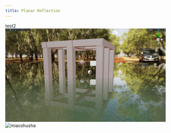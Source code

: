 ```yaml
---
title: Planar Reflection
---
```

test2
<img src="planar2.png">
<img src="planar-1.png" alt="miaoshusha">
<!-- test666633
![](planar-1.png)
test8888899
{% asset_img planar2.png This is an image %} -->

